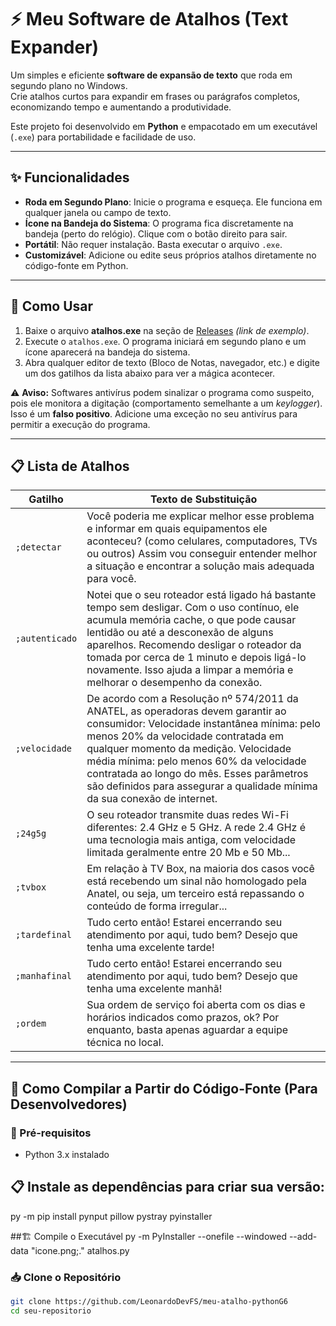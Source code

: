 # ⚡ Meu Software de Atalhos (Text Expander)

Um simples e eficiente **software de expansão de texto** que roda em segundo plano no Windows.  
Crie atalhos curtos para expandir em frases ou parágrafos completos, economizando tempo e aumentando a produtividade.

Este projeto foi desenvolvido em **Python** e empacotado em um executável (`.exe`) para portabilidade e facilidade de uso.

---

## ✨ Funcionalidades
- **Roda em Segundo Plano**: Inicie o programa e esqueça. Ele funciona em qualquer janela ou campo de texto.  
- **Ícone na Bandeja do Sistema**: O programa fica discretamente na bandeja (perto do relógio). Clique com o botão direito para sair.  
- **Portátil**: Não requer instalação. Basta executar o arquivo `.exe`.  
- **Customizável**: Adicione ou edite seus próprios atalhos diretamente no código-fonte em Python.  

---

## 🚀 Como Usar
1. Baixe o arquivo **atalhos.exe** na seção de [Releases](#) *(link de exemplo)*.  
2. Execute o `atalhos.exe`. O programa iniciará em segundo plano e um ícone aparecerá na bandeja do sistema.  
3. Abra qualquer editor de texto (Bloco de Notas, navegador, etc.) e digite um dos gatilhos da lista abaixo para ver a mágica acontecer.  

⚠️ **Aviso:** Softwares antivírus podem sinalizar o programa como suspeito, pois ele monitora a digitação (comportamento semelhante a um *keylogger*).  
Isso é um **falso positivo**. Adicione uma exceção no seu antivírus para permitir a execução do programa.  

---

## 📋 Lista de Atalhos

| **Gatilho**   | **Texto de Substituição** |
|---------------|----------------------------|
| `;detectar`   | Você poderia me explicar melhor esse problema e informar em quais equipamentos ele aconteceu? (como celulares, computadores, TVs ou outros) Assim vou conseguir entender melhor a situação e encontrar a solução mais adequada para você. |
| `;autenticado`| Notei que o seu roteador está ligado há bastante tempo sem desligar. Com o uso contínuo, ele acumula memória cache, o que pode causar lentidão ou até a desconexão de alguns aparelhos. Recomendo desligar o roteador da tomada por cerca de 1 minuto e depois ligá-lo novamente. Isso ajuda a limpar a memória e melhorar o desempenho da conexão. |
| `;velocidade` | De acordo com a Resolução nº 574/2011 da ANATEL, as operadoras devem garantir ao consumidor: Velocidade instantânea mínima: pelo menos 20% da velocidade contratada em qualquer momento da medição. Velocidade média mínima: pelo menos 60% da velocidade contratada ao longo do mês. Esses parâmetros são definidos para assegurar a qualidade mínima da sua conexão de internet. |
| `;24g5g`      | O seu roteador transmite duas redes Wi-Fi diferentes: 2.4 GHz e 5 GHz. A rede 2.4 GHz é uma tecnologia mais antiga, com velocidade limitada geralmente entre 20 Mb e 50 Mb... |
| `;tvbox`      | Em relação à TV Box, na maioria dos casos você está recebendo um sinal não homologado pela Anatel, ou seja, um terceiro está repassando o conteúdo de forma irregular... |
| `;tardefinal` | Tudo certo então! Estarei encerrando seu atendimento por aqui, tudo bem? Desejo que tenha uma excelente tarde! |
| `;manhafinal` | Tudo certo então! Estarei encerrando seu atendimento por aqui, tudo bem? Desejo que tenha uma excelente manhã! |
| `;ordem`      | Sua ordem de serviço foi aberta com os dias e horários indicados como prazos, ok? Por enquanto, basta apenas aguardar a equipe técnica no local. |

---

## 🔧 Como Compilar a Partir do Código-Fonte (Para Desenvolvedores)

### 📌 Pré-requisitos
- Python 3.x instalado  

## 📋 Instale as dependências para criar sua versão:
py -m pip install pynput pillow pystray pyinstaller

##🏗️ Compile o Executável
py -m PyInstaller --onefile --windowed --add-data "icone.png;." atalhos.py

### 📥 Clone o Repositório
```bash
git clone https://github.com/LeonardoDevFS/meu-atalho-pythonG6
cd seu-repositorio
